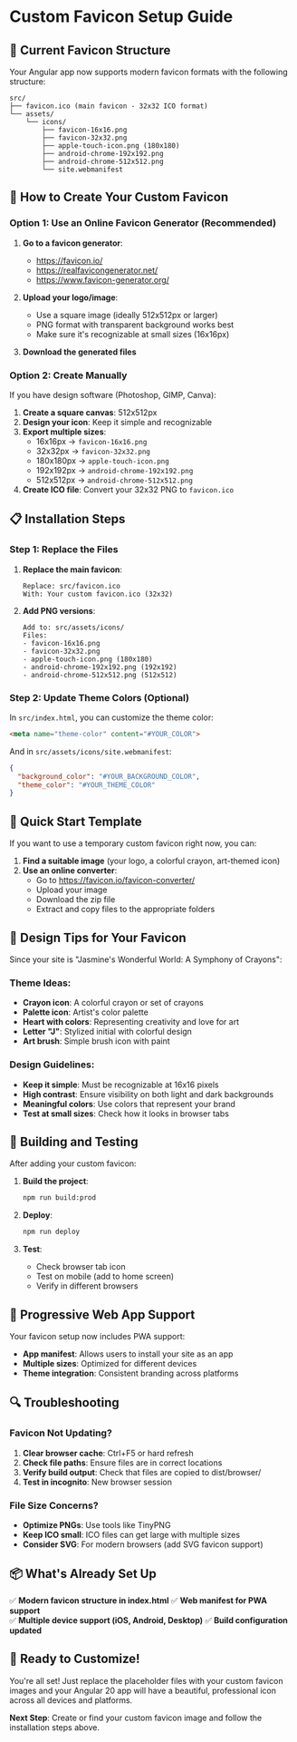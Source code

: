 # Custom Favicon Setup Guide

## 📁 Current Favicon Structure

Your Angular app now supports modern favicon formats with the following structure:

```
src/
├── favicon.ico (main favicon - 32x32 ICO format)
└── assets/
    └── icons/
        ├── favicon-16x16.png
        ├── favicon-32x32.png
        ├── apple-touch-icon.png (180x180)
        ├── android-chrome-192x192.png
        ├── android-chrome-512x512.png
        └── site.webmanifest
```

## 🎨 How to Create Your Custom Favicon

### Option 1: Use an Online Favicon Generator (Recommended)

1. **Go to a favicon generator**:
   - https://favicon.io/
   - https://realfavicongenerator.net/
   - https://www.favicon-generator.org/

2. **Upload your logo/image**:
   - Use a square image (ideally 512x512px or larger)
   - PNG format with transparent background works best
   - Make sure it's recognizable at small sizes (16x16px)

3. **Download the generated files**

### Option 2: Create Manually

If you have design software (Photoshop, GIMP, Canva):

1. **Create a square canvas**: 512x512px
2. **Design your icon**: Keep it simple and recognizable
3. **Export multiple sizes**:
   - 16x16px → `favicon-16x16.png`
   - 32x32px → `favicon-32x32.png`
   - 180x180px → `apple-touch-icon.png`
   - 192x192px → `android-chrome-192x192.png`
   - 512x512px → `android-chrome-512x512.png`
4. **Create ICO file**: Convert your 32x32 PNG to `favicon.ico`

## 📋 Installation Steps

### Step 1: Replace the Files

1. **Replace the main favicon**:
   ```
   Replace: src/favicon.ico
   With: Your custom favicon.ico (32x32)
   ```

2. **Add PNG versions**:
   ```
   Add to: src/assets/icons/
   Files:
   - favicon-16x16.png
   - favicon-32x32.png  
   - apple-touch-icon.png (180x180)
   - android-chrome-192x192.png (192x192)
   - android-chrome-512x512.png (512x512)
   ```

### Step 2: Update Theme Colors (Optional)

In `src/index.html`, you can customize the theme color:

```html
<meta name="theme-color" content="#YOUR_COLOR">
```

And in `src/assets/icons/site.webmanifest`:

```json
{
  "background_color": "#YOUR_BACKGROUND_COLOR",
  "theme_color": "#YOUR_THEME_COLOR"
}
```

## 🚀 Quick Start Template

If you want to use a temporary custom favicon right now, you can:

1. **Find a suitable image** (your logo, a colorful crayon, art-themed icon)
2. **Use an online converter**:
   - Go to https://favicon.io/favicon-converter/
   - Upload your image
   - Download the zip file
   - Extract and copy files to the appropriate folders

## 🎯 Design Tips for Your Favicon

Since your site is "Jasmine's Wonderful World: A Symphony of Crayons":

### Theme Ideas:
- **Crayon icon**: A colorful crayon or set of crayons
- **Palette icon**: Artist's color palette
- **Heart with colors**: Representing creativity and love for art
- **Letter "J"**: Stylized initial with colorful design
- **Art brush**: Simple brush icon with paint

### Design Guidelines:
- **Keep it simple**: Must be recognizable at 16x16 pixels
- **High contrast**: Ensure visibility on both light and dark backgrounds
- **Meaningful colors**: Use colors that represent your brand
- **Test at small sizes**: Check how it looks in browser tabs

## 🔧 Building and Testing

After adding your custom favicon:

1. **Build the project**:
   ```bash
   npm run build:prod
   ```

2. **Deploy**:
   ```bash
   npm run deploy
   ```

3. **Test**:
   - Check browser tab icon
   - Test on mobile (add to home screen)
   - Verify in different browsers

## 📱 Progressive Web App Support

Your favicon setup now includes PWA support:
- **App manifest**: Allows users to install your site as an app
- **Multiple sizes**: Optimized for different devices
- **Theme integration**: Consistent branding across platforms

## 🔍 Troubleshooting

### Favicon Not Updating?
1. **Clear browser cache**: Ctrl+F5 or hard refresh
2. **Check file paths**: Ensure files are in correct locations
3. **Verify build output**: Check that files are copied to dist/browser/
4. **Test in incognito**: New browser session

### File Size Concerns?
- **Optimize PNGs**: Use tools like TinyPNG
- **Keep ICO small**: ICO files can get large with multiple sizes
- **Consider SVG**: For modern browsers (add SVG favicon support)

## 📦 What's Already Set Up

✅ **Modern favicon structure in index.html**
✅ **Web manifest for PWA support**  
✅ **Multiple device support (iOS, Android, Desktop)**
✅ **Build configuration updated**

## 🎨 Ready to Customize!

You're all set! Just replace the placeholder files with your custom favicon images and your Angular 20 app will have a beautiful, professional icon across all devices and platforms.

**Next Step**: Create or find your custom favicon image and follow the installation steps above.
